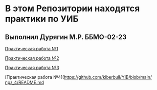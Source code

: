 # В этом Репозитории находятся практики по УИБ
## Выполнил Дурягин М.Р. ББМО-02-23
[Практическая работа №1](https://github.com/kiberbull/YIB/tree/main/прз_1)

[Практическая работа №2](https://github.com/kiberbull/YIB/tree/main/прз_2)

[Практическая работа №3](https://github.com/kiberbull/YIB/tree/main/прз_3)

[Практическая работа №4](https://github.com/kiberbull/YIB/blob/main/прз_4/README.md
